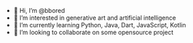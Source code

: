 - 👋 Hi, I’m @bbored
- 👀 I’m interested in generative art and artificial intelligence
- 🌱 I’m currently learning Python, Java, Dart, JavaScript, Kotlin
- 💞️ I’m looking to collaborate on some opensource project

